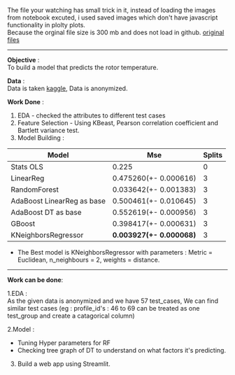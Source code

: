 The file your watching has small trick in it, instead of loading the images from notebook excuted, i used saved images which don't have javascript functionality in plolty plots.        
Because the orginal file size is 300 mb and does not load in github. 
[original files](https://drive.google.com/drive/folders/1DypfDOYXhSY6vpila0H_pJrOo5DVD5ri?usp=sharing)

-----

**Objective** :                  
To build a model that predicts the rotor temperature.

**Data** :                   
Data is taken [kaggle](https://www.kaggle.com/wkirgsn/electric-motor-temperature), Data is anonymized.

**Work Done** :
1. EDA - checked the attributes to different test cases
2. Feature Selection - Using KBeast, Pearson correlation coefficient and Bartlett variance test.
3. Model Building :

| Model | Mse |Splits|
|------|------|------|
|Stats OLS | 0.225 | 0 |
| LinearReg  | 0.475260(+- 0.000616) |3 |
|RandomForest | 0.033642(+- 0.001383) |3 |
|AdaBoost LinearReg as base | 0.500461(+- 0.010645) |3 |
|AdaBoost DT as base | 0.552619(+- 0.000956) |3 |
|GBoost  | 0.398417(+- 0.000631) |3 |
|KNeighborsRegressor |**0.003927(+- 0.000068)** |3 |

* The Best model is KNeighborsRegressor with parameters : Metric = Euclidean, n_neighbours = 2, weights = distance.
   
----

**Work can be done**:

1.EDA :                  
As the given data is anonymized and we have 57 test_cases, We can find similar test cases (eg : profile_id's : 46 to 69 can be treated as one test_group and create a catagorical column)

2.Model :                   
   * Tuning Hyper parameters for RF
   * Checking tree graph of DT to understand on what factors it's predicting.      
   
3. Build a web app using Streamlit.
